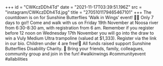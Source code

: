 +++
id = "CWKczDDh4Td"
date = "2021-11-17T03:39:51.196Z"
src = "instagram/CWKczDDh4Td.jpg"
title = "2705101179465467101"
+++
The countdown is on for Sunshine Butterflies ‘Walk in Wings’ event! 🦋💜 Only 7 days to go!! Come and walk with us on Friday 19th November at Noosa river from 6:30-8:30 am, with registration from 6 am. Remember if you register before 12 noon on Wednesday 17th November you will go into the draw to win a Vuly Medium Ultra trampoline (valued at $1,333). Register via the link in our bio. Children under 4 are free!👏 All funds raised support Sunshine Butterflies Disability Charity. 🦋 Bring your friends, family, colleagues, community group and join in the fun! #walkinwings #communityevent #allabilities